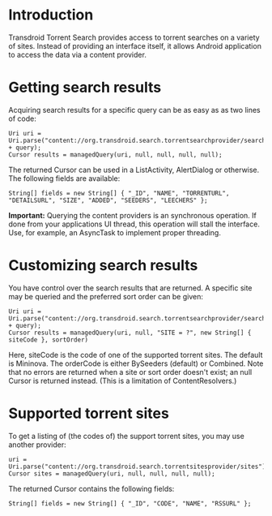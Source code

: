 # Introduction #

Transdroid Torrent Search provides access to torrent searches on a variety of sites. Instead of providing an interface itself, it allows Android application to access the data via a content provider.

# Getting search results #

Acquiring search results for a specific query can be as easy as as two lines of code:
```
Uri uri = Uri.parse("content://org.transdroid.search.torrentsearchprovider/search/" + query);
Cursor results = managedQuery(uri, null, null, null, null);
```

The returned Cursor can be used in a ListActivity, AlertDialog or otherwise. The following fields are available:
```
String[] fields = new String[] { "_ID", "NAME", "TORRENTURL", "DETAILSURL", "SIZE", "ADDED", "SEEDERS", "LEECHERS" };
```

**Important:** Querying the content providers is an synchronous operation. If done from your applications UI thread, this operation will stall the interface. Use, for example, an AsyncTask to implement proper threading.

# Customizing search results #

You have control over the search results that are returned. A specific site may be queried and the preferred sort order can be given:
```
Uri uri = Uri.parse("content://org.transdroid.search.torrentsearchprovider/search/" + query);
Cursor results = managedQuery(uri, null, "SITE = ?", new String[] { siteCode }, sortOrder)
```
Here, siteCode is the code of one of the supported torrent sites. The default is Mininova. The orderCode is either BySeeders (default) or Combined. Note that no errors are returned when a site or sort order doesn't exist; an null Cursor is returned instead. (This is a limitation of ContentResolvers.)

# Supported torrent sites #

To get a listing of (the codes of) the support torrent sites, you may use another provider:
```
uri = Uri.parse("content://org.transdroid.search.torrentsitesprovider/sites");
Cursor sites = managedQuery(uri, null, null, null, null);
```

The returned Cursor contains the following fields:
```
String[] fields = new String[] { "_ID", "CODE", "NAME", "RSSURL" };
```